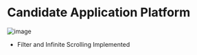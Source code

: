 # Candidate Application Platform
![image](https://github.com/kshivam49/candidate-application-platform/assets/116080936/eff6b21b-4468-4c7a-b654-4973f6ec21d0)

- Filter and Infinite Scrolling Implemented
